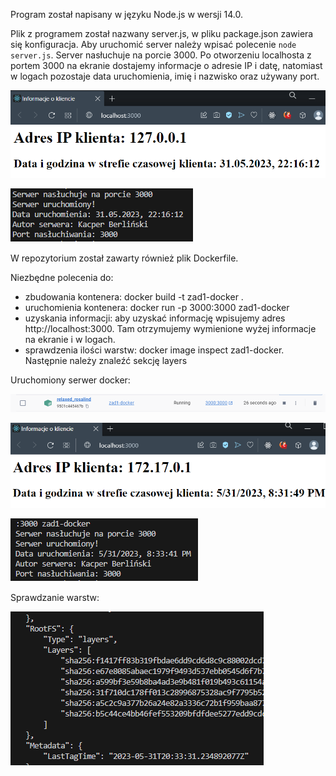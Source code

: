 Program został napisany w języku Node.js w wersji 14.0.

Plik z programem został nazwany server.js, w pliku package.json zawiera się konfiguracja. Aby uruchomić server należy wpisać polecenie `node server.js`.
Server nasłuchuje na porcie 3000. Po otworzeniu localhosta z portem 3000 na ekranie dostajemy informacje o adresie IP i datę, natomiast w logach pozostaje data uruchomienia, imię i nazwisko oraz używany port.

![informacje na ekranie](img/informacje_na_ekranie_node.png)

![informacje w logach](img/informacje_w_logach_node.png)

W repozytorium został zawarty również plik Dockerfile.

Niezbędne polecenia do:

- zbudowania kontenera: docker build -t zad1-docker .
- uruchomienia kontenera: docker run -p 3000:3000 zad1-docker
- uzyskania informacji: aby uzyskać informację wpisujemy adres http://localhost:3000. Tam otrzymujemy wymienione wyżej informacje na ekranie i w logach.
- sprawdzenia ilości warstw: docker image inspect zad1-docker. Następnie należy znaleźć sekcję layers

Uruchomiony serwer docker:

![kontener w docker](img/docker-server.png)

![informacje na ekranie docker](img/informacje_na_ekranie_docker.png)

![informacje w logach docker](img/informacje_w_logach_docker.png)

Sprawdzanie warstw:

![ilość warstw](img/warstwy.png)
